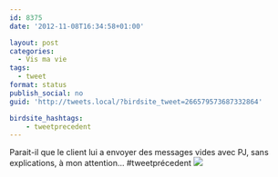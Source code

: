 ```yaml
---
id: 8375
date: '2012-11-08T16:34:58+01:00'

layout: post
categories:
  - Vis ma vie
tags:
  - tweet
format: status
publish_social: no
guid: 'http://tweets.local/?birdsite_tweet=266579573687332864'

birdsite_hashtags:
    - tweetprecedent
---
```


Parait-il que le client lui a envoyer des messages vides avec PJ, sans explications, à mon attention… #tweetprécedent ![](http://tweets.local/wp-content/uploads/twitter-archive/tweets_media/266579573687332864-A7MUtbqCMAADxDC.jpg)